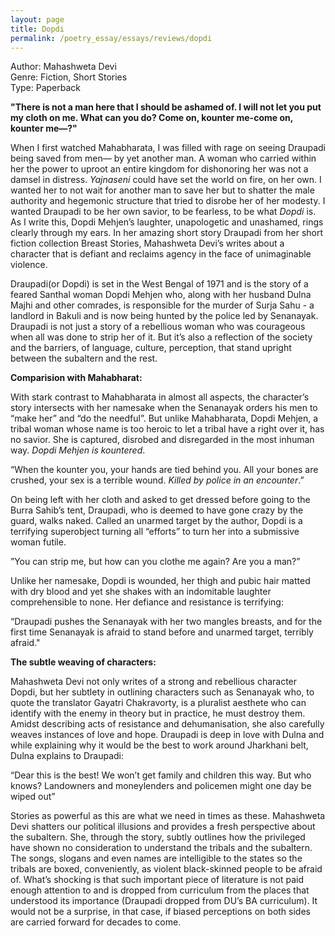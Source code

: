 ```yaml
---
layout: page
title: Dopdi
permalink: /poetry_essay/essays/reviews/dopdi
---
```



Author: Mahashweta Devi  
Genre: Fiction, Short Stories  
Type: Paperback  

**"There is not a man here that I should be ashamed of. I will not let you put my cloth on me. What can you do? Come on, kounter me-come on, kounter me—?"**

When I first watched Mahabharata, I was filled with rage on seeing Draupadi being saved from men— by yet another man. A woman who carried within her the power to uproot an entire kingdom for dishonoring her was not a damsel in distress. *Yajnaseni* could have set the world on fire, on her own. I wanted her to not wait for another man to save her but to shatter the male authority and hegemonic structure that tried to disrobe her of her modesty. I wanted Draupadi to be her own savior, to be fearless, to be what *Dopdi* is. As I write this, Dopdi Mehjen’s laughter, unapologetic and unashamed, rings clearly through my ears. In her amazing short story Draupadi from her short fiction collection Breast Stories, Mahashweta Devi’s writes about a character that is defiant and reclaims agency in the face of unimaginable violence.

Draupadi(or Dopdi) is set in the West Bengal of 1971 and is the story of a feared Santhal woman Dopdi Mehjen who, along with her husband Dulna Majhi and other comrades, is responsible for the murder of Surja Sahu - a landlord in Bakuli and is now being hunted by the police led by Senanayak. Draupadi is not just a story of a rebellious woman who was courageous when all was done to strip her of it. But it’s also a reflection of the society and the barriers, of language, culture, perception,  that stand upright between the subaltern and the rest.

**Comparision with Mahabharat:**

With stark contrast to Mahabharata in almost all aspects, the character’s story intersects with her namesake when the Senanayak orders his men to “make her”  and “do the needful”. But unlike Mahabharata, Dopdi Mehjen, a tribal woman whose name is too heroic to let a tribal have a right over it, has no savior. She is captured, disrobed and disregarded in the most inhuman way. *Dopdi Mehjen is kountered*.

“When the kounter you, your hands are tied behind you. All your bones are crushed, your sex is a terrible wound. *Killed by police in an encounter*.” 

On being left with her cloth and asked to get dressed before going to the Burra Sahib’s tent, Draupadi, who is deemed to have gone crazy by the guard, walks naked. Called an unarmed target by the author, Dopdi is a terrifying superobject turning all “efforts” to turn her into a submissive woman futile.

”You can strip me, but how can you clothe me again? Are you a man?”

Unlike her namesake, Dopdi is wounded, her thigh and pubic hair matted with dry blood and yet she shakes with an indomitable laughter comprehensible to none. Her defiance and resistance is terrifying:

“Draupadi pushes the Senanayak with her two mangles breasts, and for the first time Senanayak is afraid to stand before and unarmed target, terribly afraid."

**The subtle weaving of characters:**

Mahashweta Devi not only writes of a strong and rebellious character Dopdi, but her subtlety in outlining characters such as Senanayak who, to quote the translator Gayatri Chakravorty, is a pluralist aesthete who can identify with the enemy in theory but in practice, he must destroy them.  Amidst describing acts of resistance and dehumanisation, she also carefully weaves instances of love and hope. Draupadi is deep in love with Dulna and while explaining why it would be the best to work around Jharkhani belt, Dulna explains to Draupadi:

“Dear this is the best! We won’t get family and children this way. But who knows? Landowners and moneylenders and policemen might one day be wiped out”

Stories as powerful as this are what we need in times as these. Mahashweta Devi shatters our political illusions and provides a fresh perspective about the subaltern. She, through the story, subtly outlines how the privileged have shown no consideration to understand the tribals and the subaltern. The songs, slogans and even names are intelligible to the states so the tribals are boxed, conveniently, as violent black-skinned people to be afraid of. What’s shocking is that such important piece of literature is not paid enough attention to and is dropped from curriculum from the places that understood its importance (Draupadi dropped from DU’s BA curriculum). It would not be a surprise, in that case, if biased perceptions on both sides are carried forward for decades to come.